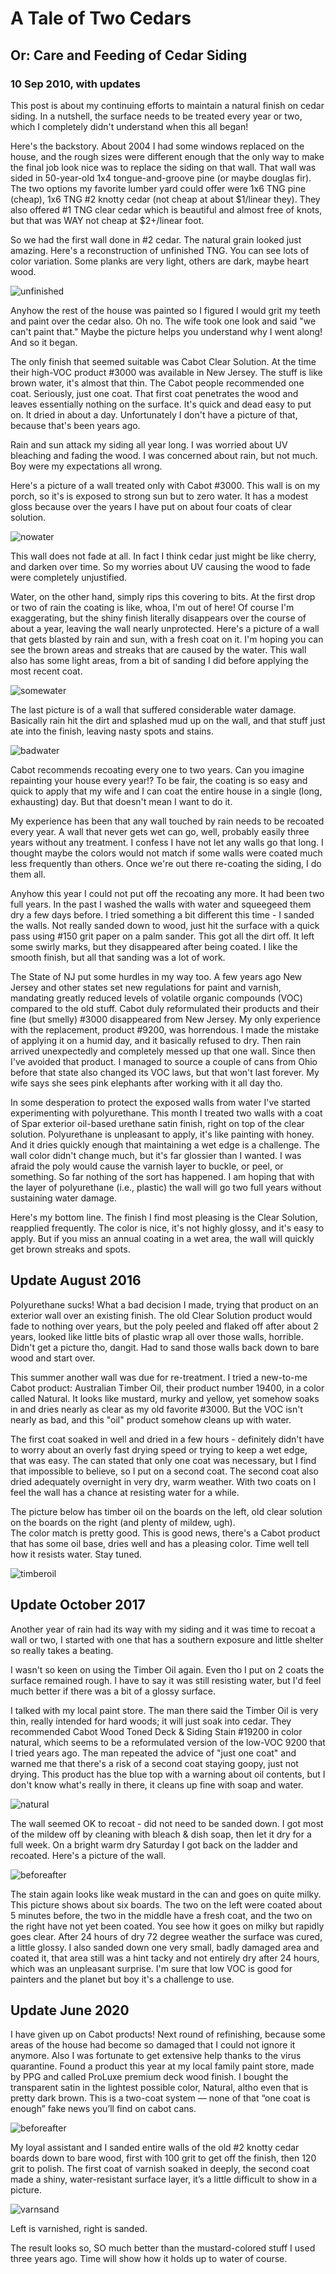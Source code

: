 # A Tale of Two Cedars
## Or: Care and Feeding of Cedar Siding
### 10 Sep 2010, with updates</h4>

This post is about my continuing efforts to maintain a natural finish
on cedar siding. In a nutshell, the surface needs to be treated every
year or two, which I completely didn't understand when this all began!

Here's the backstory.  About 2004 I had some windows replaced on the
house, and the rough sizes were different enough that the only way to
make the final job look nice was to replace the siding on that wall.
That wall was sided in 50-year-old 1x4 tongue-and-groove pine (or
maybe douglas fir).  The two options my favorite lumber yard could
offer were 1x6 TNG pine (cheap), 1x6 TNG #2 knotty cedar (not cheap at
about $1/linear they). They also offered #1 TNG clear cedar which is
beautiful and almost free of knots, but that was WAY not cheap at
$2+/linear foot.

So we had the first wall done in #2 cedar.  The natural grain looked
just amazing.  Here's a reconstruction of unfinished TNG.  You can
see lots of color variation.  Some planks are very light, others are
dark, maybe heart wood.  

![unfinished](pix/cedar-unfinished.jpg)

Anyhow the rest of the house was painted so I figured I would grit my
teeth and paint over the cedar also.  Oh no.  The wife took one look
and said "we can't paint that."  Maybe the picture helps you
understand why I went along!  And so it began.

The only finish that seemed suitable was Cabot Clear Solution.
At the time their high-VOC product #3000 was available in New Jersey.
The stuff is like brown water, it's almost that thin.  The Cabot people
recommended one coat.  Seriously, just one coat.  That first coat
penetrates the wood and leaves essentially nothing on the surface.
It's quick and dead easy to put on.  It dried in about a day.
Unfortunately I don't have a picture of that, because that's been
years ago.

Rain and sun attack my siding all year long.  I was worried about
UV bleaching and fading the wood.  I was concerned about rain, but not
much.  Boy were my expectations all wrong.  

Here's a picture of a wall treated only with Cabot #3000.  This
wall is on my porch, so it's is exposed to strong sun but to zero
water.  It has a modest gloss because over the years I have put on
about four coats of clear solution.

![nowater](pix/cedar-nowater.jpg)

This wall does not fade at all.  In fact I think cedar just might be
like cherry, and darken over time.  So my worries about UV causing
the wood to fade were completely unjustified.

Water, on the other hand, simply rips this covering to bits.  At the
first drop or two of rain the coating is like, whoa, I'm out of here!
Of course I'm exaggerating, but the shiny finish literally disappears
over the course of about a year, leaving the wall nearly unprotected.
Here's a picture of a wall that gets blasted by rain and sun, with a
fresh coat on it.  I'm hoping you can see the brown areas and streaks
that are caused by the water. This wall also has some light areas,
from a bit of sanding I did before applying the most recent coat.

![somewater](pix/cedar-somewater.jpg)

The last picture is of a wall that suffered considerable water damage.
Basically rain hit the dirt and splashed mud up on the wall, and that
stuff just ate into the finish, leaving nasty spots and stains.

![badwater](pix/cedar-badwater.jpg)

Cabot recommends recoating every one to two years.  Can you imagine
repainting your house every year!?  To be fair, the coating is so easy
and quick to apply that my wife and I can coat the entire house in a
single (long, exhausting) day.  But that doesn't mean I want to do it.

My experience has been that any wall touched by rain needs to be
recoated every year.  A wall that never gets wet can go, well, probably
easily three years without any treatment.  I confess I have not let
any walls go that long.  I thought maybe the colors would not match
if some walls were coated much less frequently than others.   Once
we're out there re-coating the siding, I do them all.  

Anyhow this year I could not put off the recoating any more.  It had
been two full years.  In the past I washed the walls with water and
squeegeed them dry a few days before.  I tried something a bit
different this time - I sanded the walls.  Not really sanded down to
wood, just hit the surface with a quick pass using #150 grit paper on
a palm sander.  This got all the dirt off.  It left some swirly marks,
but they disappeared after being coated.  I like the smooth finish,
but all that sanding was a lot of work.

The State of NJ put some hurdles in my way too.  A few years ago New
Jersey and other states set new regulations for paint and varnish,
mandating greatly reduced levels of volatile organic compounds (VOC)
compared to the old stuff.  Cabot duly reformulated their products and
their fine (but smelly) #3000 disappeared from New Jersey.  My only
experience with the replacement, product #9200, was horrendous.  I
made the mistake of applying it on a humid day, and it basically
refused to dry.  Then rain arrived unexpectedly and completely messed
up that one wall.  Since then I've avoided that product.  I managed to
source a couple of cans from Ohio before that state also changed its
VOC laws, but that won't last forever.  My wife says she sees pink
elephants after working with it all day tho. 

In some desperation to protect the exposed walls from water I've
started experimenting with polyurethane.  This month I treated two
walls with a coat of Spar exterior oil-based urethane satin finish,
right on top of the clear solution.  Polyurethane is unpleasant to
apply, it's like painting with honey.  And it dries quickly enough
that maintaining a wet edge is a challenge.  The wall color didn't
change much, but it's far glossier than I wanted.  I was afraid the
poly would cause the varnish layer to buckle, or peel, or something.
So far nothing of the sort has happened.  I am hoping that with the
layer of polyurethane (i.e., plastic) the wall will go two full years
without sustaining water damage.

Here's my bottom line. The finish I find most pleasing is the Clear
Solution, reapplied frequently.  The color is nice, it's not highly
glossy, and it's easy to apply.  But if you miss an annual coating in
a wet area, the wall will quickly get brown streaks and spots.

## Update August 2016

Polyurethane sucks!  What a bad decision I made, trying that product
on an exterior wall over an existing finish.  The old Clear Solution
product would fade to nothing over years, but the poly peeled and
flaked off after about 2 years, looked like little bits of plastic
wrap all over those walls, horrible.  Didn't get a picture tho,
dangit.  Had to sand those walls back down to bare wood and start
over.

This summer another wall was due for re-treatment.  I tried a
new-to-me Cabot product: Australian Timber Oil, their product number
19400, in a color called Natural. It looks like mustard, murky and
yellow, yet somehow soaks in and dries nearly as clear as my old
favorite #3000.  But the VOC isn't nearly as bad, and this "oil"
product somehow cleans up with water.  

The first coat soaked in well and dried in a few hours - definitely
didn't have to worry about an overly fast drying speed or trying to
keep a wet edge, that was easy.  The can stated that only one coat was
necessary, but I find that impossible to believe, so I put on a second
coat.  The second coat also dried adequately overnight in very dry,
warm weather.  With two coats on I feel the wall has a chance at
resisting water for a while.

The picture below has timber oil on the boards on the left, old clear
solution on the boards on the right (and plenty of mildew, ugh).  
The color match is pretty good.  This is good news, there's a Cabot
product that has some oil base, dries well and has a pleasing color.
Time well tell how it resists water. Stay tuned.

![timberoil](pix/cedar-timber-oil.jpg)

##  Update October 2017

Another year of rain had its way with my siding and it was time to
recoat a wall or two, I started with one that has a southern exposure
and little shelter so really takes a beating.

I wasn't so keen on using the Timber Oil again.  Even tho I put on 2
coats the surface remained rough. I have to say it was still resisting
water, but I'd feel much better if there was a bit of a glossy
surface.

I talked with my local paint store.  The man there said the Timber Oil
is very thin, really intended for hard woods; it will just soak into
cedar.  They recommended Cabot Wood Toned Deck &amp; Siding Stain
#19200 in color natural, which seems to be a reformulated version of
the low-VOC 9200 that I tried years ago.  The man repeated the advice
of "just one coat" and warned me that there's a risk of a second coat
staying goopy, just not drying.  This product has the blue top with a
warning about oil contents, but I don't know what's really in there,
it cleans up fine with soap and water.

![natural](pix/cedar-cabot-19200.jpg)

The wall seemed OK to recoat - did not need to be sanded down.  I got
most of the mildew off by cleaning with bleach & dish soap, then let
it dry for a full week. On a bright warm dry Saturday I got back on
the ladder and recoated.  Here's a picture of the wall.

![beforeafter](pix/cedar-before-after-1.jpg)

The stain again looks like weak mustard in the can and goes on quite
milky.  This picture shows about six boards.  The two on the left were
coated about 5 minutes before, the two in the middle have a fresh
coat, and the two on the right have not yet been coated.  You see how
it goes on milky but rapidly goes clear.  After 24 hours of dry 72
degree weather the surface was cured, a little glossy.  I also sanded
down one very small, badly damaged area and coated it, that area still
was a hint tacky and not entirely dry after 24 hours, which was an
unpleasant surprise.  I'm sure that low VOC is good for painters and
the planet but boy it's a challenge to use.

##  Update June 2020

I have given up on Cabot products!
Next round of refinishing, because some areas of the house had become so damaged that I could not ignore it anymore. Also I was fortunate to get extensive help thanks to the virus quarantine.
Found a product this year at my local family paint store, made by PPG and called ProLuxe premium deck wood finish. I bought the transparent satin in the lightest possible color, Natural, altho even that is pretty dark brown. This is a two-coat system — none of that “one coat is enough” fake news you’ll find on cabot cans.

![beforeafter](pix/cedar-ppg.jpg)

My loyal assistant and I sanded entire walls of the old #2 knotty cedar boards down to bare wood, first with 100 grit to get off the finish, then 120 grit to polish. The first coat of varnish soaked in deeply, the second coat made a shiny, water-resistant surface layer, it’s a little difficult to show in a picture.

![varnsand](pix/cedar-varn-sand.png)

Left is varnished, right is sanded.

The result looks so, SO much better than the mustard-colored stuff I used three years ago. Time will show how it holds up to water of course.
